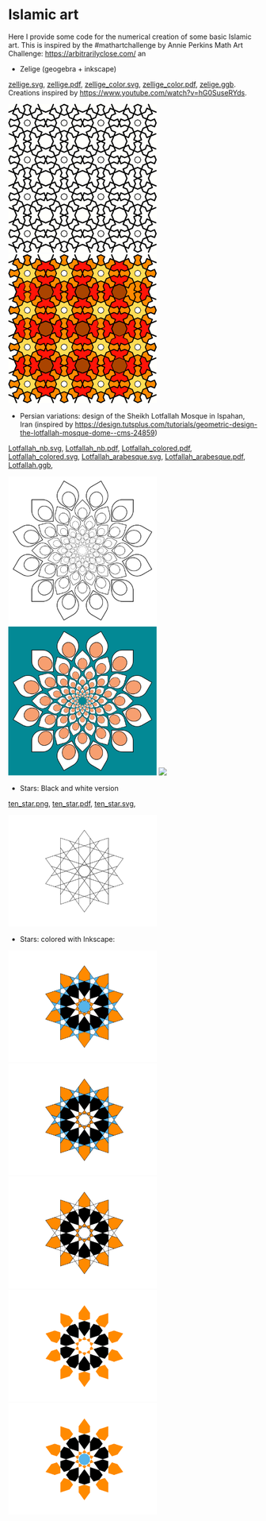 # Islamic art

Here I provide some code for the numerical creation of some basic Islamic art.
This is inspired by the #mathartchallenge by Annie Perkins Math Art Challenge:
https://arbitrarilyclose.com/ an

- Zelige (geogebra + inkscape)

[zellige.svg](svg/zellige.svg), [zellige.pdf](pdf/zellige.pdf), 
[zellige_color.svg](svg/zellige_color.svg), [zellige_color.pdf](pdf/zellige_color.pdf), 
[zelige.ggb](geogebra-export_zelige.ggb). Creations inspired by https://www.youtube.com/watch?v=hG0SuseRYds.

<p float="left">
<img src="svg/zellige.svg?sanitize=true" width="300">
<img src="svg/zellige_color.svg?sanitize=true" width="300">
</p>

- Persian variations: design of the Sheikh Lotfallah Mosque in Ispahan, Iran (inspired by https://design.tutsplus.com/tutorials/geometric-design-the-lotfallah-mosque-dome--cms-24859)

[Lotfallah_nb.svg](svg/Lotfallah_nb.svg), 
[Lotfallah_nb.pdf](pdf/Lotfallah_nb.pdf),
[Lotfallah_colored.pdf](pdf/Lotfallah_colored.pdf),
[Lotfallah_colored.svg](svg/Lotfallah_colored.svg),
[Lotfallah_arabesque.svg](svg/Lotfallah_arabesque.svg), 
[Lotfallah_arabesque.pdf](pdf/Lotfallah_arabesque.pdf),
[Lotfallah.ggb](ggb/Lotfallah.ggb),


<p float="left">
<img src="svg/Lotfallah_nb.svg?sanitize=true" width="300">
<img src="svg/Lotfallah_colored.svg?sanitize=true" width="300">
<img src="svg/Lotfallah_arabesque.svg?sanitize=true" width="300">
</p>


- Stars: Black and white version

[ten_star.png](png/ten_star.png), [ten_star.pdf](pdf/ten_star.pdf),
[ten_star.svg](svg/ten_star.svg), 

<p float="left">
<img src="svg/ten_star.svg?sanitize=true" width="300">
</p>

- Stars: colored with Inkscape:

<p float="left">
<img src="svg/ten_star_color.svg" width="300">
<img src="svg/ten_star_color_b.svg" width="300">
<img src="svg/ten_star_color_c.svg" width="300">
<img src="svg/ten_star_color_d.svg" width="300">
<img src="svg/ten_star_color_e.svg" width="300">
</p>